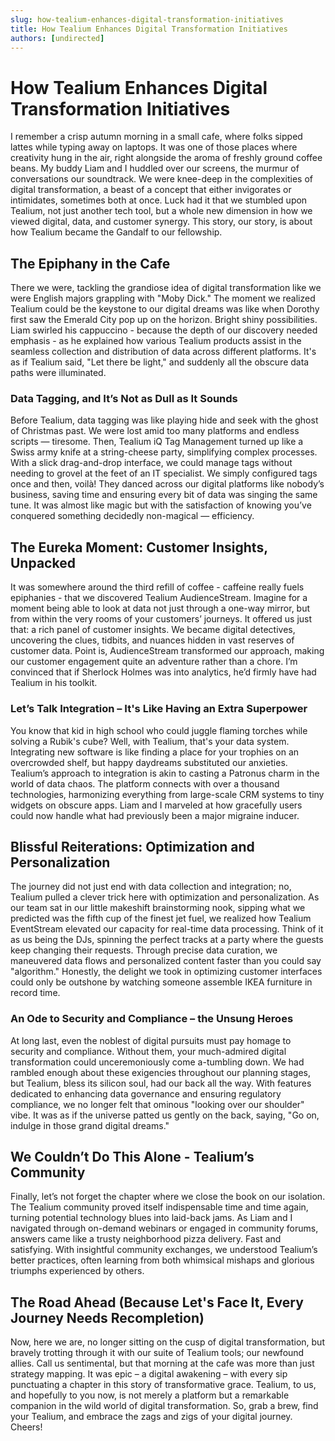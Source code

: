 ```yaml
---
slug: how-tealium-enhances-digital-transformation-initiatives
title: How Tealium Enhances Digital Transformation Initiatives
authors: [undirected]
---
```



# How Tealium Enhances Digital Transformation Initiatives

I remember a crisp autumn morning in a small cafe, where folks sipped lattes while typing away on laptops. It was one of those places where creativity hung in the air, right alongside the aroma of freshly ground coffee beans. My buddy Liam and I huddled over our screens, the murmur of conversations our soundtrack. We were knee-deep in the complexities of digital transformation, a beast of a concept that either invigorates or intimidates, sometimes both at once. Luck had it that we stumbled upon Tealium, not just another tech tool, but a whole new dimension in how we viewed digital, data, and customer synergy. This story, our story, is about how Tealium became the Gandalf to our fellowship.

## The Epiphany in the Cafe

There we were, tackling the grandiose idea of digital transformation like we were English majors grappling with "Moby Dick." The moment we realized Tealium could be the keystone to our digital dreams was like when Dorothy first saw the Emerald City pop up on the horizon. Bright shiny possibilities. Liam swirled his cappuccino - because the depth of our discovery needed emphasis - as he explained how various Tealium products assist in the seamless collection and distribution of data across different platforms. It's as if Tealium said, "Let there be light," and suddenly all the obscure data paths were illuminated.

### Data Tagging, and It’s Not as Dull as It Sounds

Before Tealium, data tagging was like playing hide and seek with the ghost of Christmas past. We were lost amid too many platforms and endless scripts — tiresome. Then, Tealium iQ Tag Management turned up like a Swiss army knife at a string-cheese party, simplifying complex processes. With a slick drag-and-drop interface, we could manage tags without needing to grovel at the feet of an IT specialist. We simply configured tags once and then, voilà! They danced across our digital platforms like nobody’s business, saving time and ensuring every bit of data was singing the same tune. It was almost like magic but with the satisfaction of knowing you’ve conquered something decidedly non-magical — efficiency.

## The Eureka Moment: Customer Insights, Unpacked

It was somewhere around the third refill of coffee - caffeine really fuels epiphanies - that we discovered Tealium AudienceStream. Imagine for a moment being able to look at data not just through a one-way mirror, but from within the very rooms of your customers’ journeys. It offered us just that: a rich panel of customer insights. We became digital detectives, uncovering the clues, tidbits, and nuances hidden in vast reserves of customer data. Point is, AudienceStream transformed our approach, making our customer engagement quite an adventure rather than a chore. I’m convinced that if Sherlock Holmes was into analytics, he’d firmly have had Tealium in his toolkit.

### Let’s Talk Integration – It's Like Having an Extra Superpower

You know that kid in high school who could juggle flaming torches while solving a Rubik's cube? Well, with Tealium, that's your data system. Integrating new software is like finding a place for your trophies on an overcrowded shelf, but happy daydreams substituted our anxieties. Tealium’s approach to integration is akin to casting a Patronus charm in the world of data chaos. The platform connects with over a thousand technologies, harmonizing everything from large-scale CRM systems to tiny widgets on obscure apps. Liam and I marveled at how gracefully users could now handle what had previously been a major migraine inducer.

## Blissful Reiterations: Optimization and Personalization

The journey did not just end with data collection and integration; no, Tealium pulled a clever trick here with optimization and personalization. As our team sat in our little makeshift brainstorming nook, sipping what we predicted was the fifth cup of the finest jet fuel, we realized how Tealium EventStream elevated our capacity for real-time data processing. Think of it as us being the DJs, spinning the perfect tracks at a party where the guests keep changing their requests. Through precise data curation, we maneuvered data flows and personalized content faster than you could say "algorithm." Honestly, the delight we took in optimizing customer interfaces could only be outshone by watching someone assemble IKEA furniture in record time.

### An Ode to Security and Compliance – the Unsung Heroes

At long last, even the noblest of digital pursuits must pay homage to security and compliance. Without them, your much-admired digital transformation could unceremoniously come a-tumbling down. We had rambled enough about these exigencies throughout our planning stages, but Tealium, bless its silicon soul, had our back all the way. With features dedicated to enhancing data governance and ensuring regulatory compliance, we no longer felt that ominous "looking over our shoulder" vibe. It was as if the universe patted us gently on the back, saying, "Go on, indulge in those grand digital dreams."

## We Couldn’t Do This Alone - Tealium’s Community

Finally, let’s not forget the chapter where we close the book on our isolation. The Tealium community proved itself indispensable time and time again, turning potential technology blues into laid-back jams. As Liam and I navigated through on-demand webinars or engaged in community forums, answers came like a trusty neighborhood pizza delivery. Fast and satisfying. With insightful community exchanges, we understood Tealium’s better practices, often learning from both whimsical mishaps and glorious triumphs experienced by others.

## The Road Ahead (Because Let's Face It, Every Journey Needs Recompletion)

Now, here we are, no longer sitting on the cusp of digital transformation, but bravely trotting through it with our suite of Tealium tools; our newfound allies. Call us sentimental, but that morning at the cafe was more than just strategy mapping. It was epic – a digital awakening – with every sip punctuating a chapter in this story of transformative grace. Tealium, to us, and hopefully to you now, is not merely a platform but a remarkable companion in the wild world of digital transformation. So, grab a brew, find your Tealium, and embrace the zags and zigs of your digital journey. Cheers!